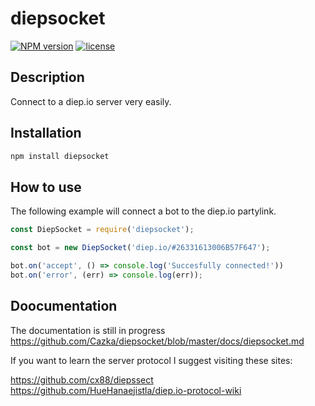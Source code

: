 # diepsocket

[![NPM version](https://badge.fury.io/js/diepsocket.svg)](https://www.npmjs.com/package/diepbuddy-client)
[![license](https://img.shields.io/badge/License-MIT-yellow.svg)](#)

## Description

Connect to a diep.io server very easily.

## Installation

```bash
npm install diepsocket
```

## How to use

The following example will connect a bot to the diep.io partylink.

```js
const DiepSocket = require('diepsocket');

const bot = new DiepSocket('diep.io/#26331613006B57F647');

bot.on('accept', () => console.log('Succesfully connected!'))
bot.on('error', (err) => console.log(err));
```
## Doocumentation

The documentation is still in progress https://github.com/Cazka/diepsocket/blob/master/docs/diepsocket.md  

If you want to learn the server protocol I suggest visiting these sites:

https://github.com/cx88/diepssect  
https://github.com/HueHanaejistla/diep.io-protocol-wiki
